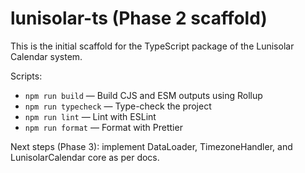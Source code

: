 # lunisolar-ts (Phase 2 scaffold)

This is the initial scaffold for the TypeScript package of the Lunisolar Calendar system.

Scripts:
- `npm run build` — Build CJS and ESM outputs using Rollup
- `npm run typecheck` — Type-check the project
- `npm run lint` — Lint with ESLint
- `npm run format` — Format with Prettier

Next steps (Phase 3): implement DataLoader, TimezoneHandler, and LunisolarCalendar core as per docs.
